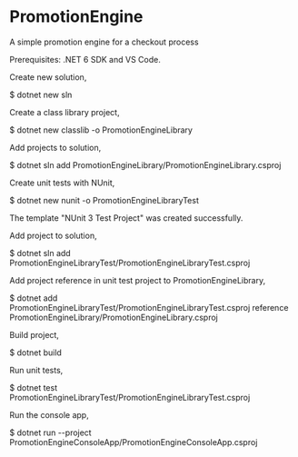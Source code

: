 # PromotionEngine
A simple promotion engine for a checkout process

Prerequisites: .NET 6 SDK and VS Code.

Create new solution,

$ dotnet new sln

Create a class library project,

$ dotnet new classlib -o PromotionEngineLibrary

Add projects to solution,

$ dotnet sln add PromotionEngineLibrary/PromotionEngineLibrary.csproj

Create unit tests with NUnit,

$ dotnet new nunit -o PromotionEngineLibraryTest

The template "NUnit 3 Test Project" was created successfully.

Add project to solution,

$ dotnet sln add PromotionEngineLibraryTest/PromotionEngineLibraryTest.csproj

Add project reference in unit test project to PromotionEngineLibrary,

$ dotnet add PromotionEngineLibraryTest/PromotionEngineLibraryTest.csproj reference PromotionEngineLibrary/PromotionEngineLibrary.csproj

Build project,

$ dotnet build

Run unit tests,

$ dotnet test PromotionEngineLibraryTest/PromotionEngineLibraryTest.csproj

Run the console app,

$ dotnet run --project PromotionEngineConsoleApp/PromotionEngineConsoleApp.csproj